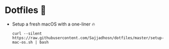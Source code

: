 # Dotfiles 🔧

* Setup a fresh macOS with a one-liner 🔥
    ```
    curl --silent https://raw.githubusercontent.com/Sajjadhosn/dotfiles/master/setup-mac-os.sh | bash
    ```

